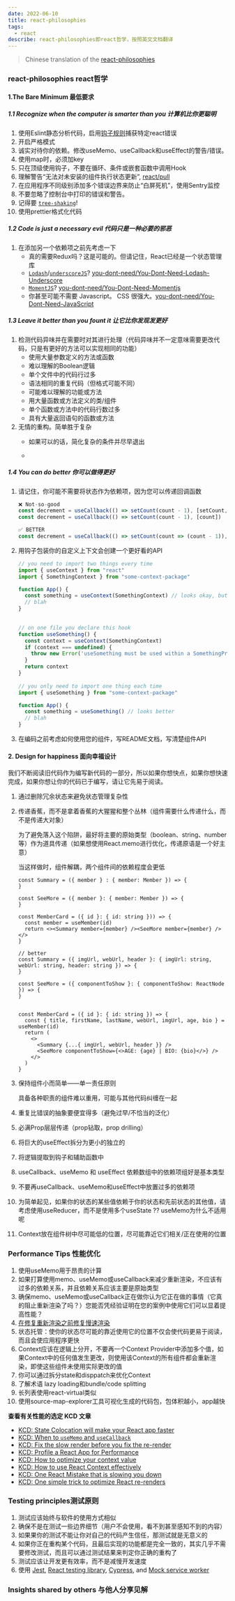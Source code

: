 ```yaml
---
date: 2022-06-10
title: react-philosophies
tags:
  - react
describe: react-philosophies即react哲学，按照英文文档翻译
---
```


> Chinese translation of the [react-philosophies](https://github.com/mithi/react-philosophies)
### react-philosophies react哲学

#### 1.The Bare Minimum 最低要求

##### 1.1 Recognize when the computer is smarter than you 计算机比你更聪明

1. 使用Eslint静态分析代码，启用[钩子规则](https://www.npmjs.com/package/eslint-plugin-react-hooks)捕获特定react错误
2. 开启严格模式
3. 诚实对待你的依赖。修改useMemo、useCallback和useEffect的警告/错误。
4. 使用map时，必须加key
5. 只在顶级使用钩子，不要在循环、条件或嵌套函数中调用Hook
6. 理解警告“无法对未安装的组件执行状态更新”, [react/pull](https://github.com/facebook/react/pull/22114)
7. 在应用程序不同级别添加多个错误边界来防止“白屏死机”，使用Sentry监控
8. 不要忽略了控制台中打印的错误和警告。
9. 记得要 [`tree-shaking`](https://link.juejin.cn/?target=https%3A%2F%2Fwebpack.js.org%2Fguides%2Ftree-shaking%2F)!
10. 使用prettier格式化代码

##### 1.2 Code is just a necessary evil 代码只是一种必要的邪恶

1. 在添加另一个依赖项之前先考虑一下
   - 真的需要Redux吗？这是可能的。但请记住，React已经是一个状态管理库
   - [`Lodash`](https://lodash.com/)/[`underscoreJS`](https://underscorejs.org/)? [you-dont-need/You-Dont-Need-Lodash-Underscore](https://github.com/you-dont-need/You-Dont-Need-Lodash-Underscore)
   - [`MomentJS`](https://momentjs.com/)? [you-dont-need/You-Dont-Need-Momentjs](https://github.com/you-dont-need/You-Dont-Need-Momentjs)
   - 你甚至可能不需要 Javascript。 CSS 很强大。[you-dont-need/You-Dont-Need-JavaScript](https://github.com/you-dont-need/You-Dont-Need-JavaScript)

##### 1.3 Leave it better than you fount it 让它比你发现发更好

1. 检测代码异味并在需要时对其进行处理（代码异味并不一定意味需要更改代码，只是有更好的方法可以实现相同的功能）
   - 使用大量参数定义的方法或函数
   - 难以理解的Boolean逻辑
   - 单个文件中的代码行过多
   - 语法相同的重复代码（但格式可能不同）
   - 可能难以理解的功能或方法
   - 用大量函数或方法定义的类/组件
   - 单个函数或方法中的代码行数过多
   - 具有大量返回语句的函数或方法
2. 无情的重构。简单胜于复杂
   - 如果可以的话，简化复杂的条件并尽早退出

   -

##### 1.4 You can do better 你可以做得更好

1. 请记住，你可能不需要将状态作为依赖项，因为您可以传递回调函数

   ```js
   ❌ Not-so-good
   const decrement = useCallback(() => setCount(count - 1), [setCount, count])
   const decrement = useCallback(() => setCount(count - 1), [count])
   
   ✅ BETTER
   const decrement = useCallback(() => setCount(count => (count - 1)), [])
   ```

2. 用钩子包装你的自定义上下文会创建一个更好看的API

   ```js
   // you need to import two things every time 
   import { useContext } from "react"
   import { SomethingContext } from "some-context-package"
   
   function App() {
     const something = useContext(SomethingContext) // looks okay, but could look better
     // blah
   }
   
     
   // on one file you declare this hook
   function useSomething() {
     const context = useContext(SomethingContext)
     if (context === undefined) {
       throw new Error('useSomething must be used within a SomethingProvider')
     }
     return context
   }
     
   // you only need to import one thing each time
   import { useSomething } from "some-context-package"
   
   function App() {
     const something = useSomething() // looks better
     // blah
   }  
   ```

3. 在编码之前考虑如何使用您的组件，写README文档，写清楚组件API

#### 2. Design for happiness 面向幸福设计

​ 我们不断阅读旧代码作为编写新代码的一部分，所以如果你想快点，如果你想快速完成，如果你想让你的代码已于编写，请让它先易于阅读。

1. 通过删除冗余状态来避免状态管理复杂性

2. 传递香蕉，而不是拿着香蕉的大猩猩和整个丛林（组件需要什么传递什么，而不是传递大对象）

   为了避免落入这个陷阱，最好将主要的原始类型（boolean、string、number等）作为道具传递（如果想使用React.memo进行优化，传递原语是一个好主意）

   当这样做时，组件解耦，两个组件间的依赖程度会更低

   ```tsx
   const Summary = ({ member } : { member: Member }) => {
   }
   
   const SeeMore = ({ member }: { member: Member }) => {
   }
   
   const MemberCard = ({ id }: { id: string })) => {
     const member = useMember(id)
     return <><Summary member={member} /><SeeMore member={member} /></>
   }
   
   // better
   const Summary = ({ imgUrl, webUrl, header }: { imgUrl: string, webUrl: string, header: string }) => {
   }
   
   const SeeMore = ({ componentToShow }: { componentToShow: ReactNode }) => {
   }
   
   
   const MemberCard = ({ id }: { id: string }) => {
     const { title, firstName, lastName, webUrl, imgUrl, age, bio } = useMember(id)
     return (
       <>
         <Summary {...{ imgUrl, webUrl, header }} />
         <SeeMore componentToShow={<>AGE: {age} | BIO: {bio}</>} />
       </>
     )
   }
   ```

3. 保持组件小而简单——单一责任原则

   具备各种职责的组件难以重用，可能与其他代码纠缠在一起

4. 重复比错误的抽象要便宜得多（避免过早/不恰当的泛化）

5. 必满Prop层层传递（prop钻取，prop drilling）

6. 将巨大的useEffect拆分为更小的独立的

7. 将逻辑提取到钩子和辅助函数中

8. useCallback、useMemo 和 useEffect 依赖数组中的依赖项组好是基本类型

9. 不要再useCallback、useMemo和useEffect中放置过多的依赖项

10. 为简单起见，如果你的状态的某些值依赖于你的状态和先前状态的其他值，请考虑使用useReducer，而不是使用多个useState ?? useMemo为什么不适用呢

11. Context放在组件树中尽可能低的位置，尽可能靠近它们相关/正在使用的位置

### Performance Tips 性能优化

1. 使用useMemo用于昂贵的计算
2. 如果打算使用memo、useMemo或useCallback来减少重新渲染，不应该有过多的依赖关系，并且依赖关系应该主要是原始类型
3. 确保memo、useMemo或useCallback正在做你认为它正在做的事情（它真的阻止重新渲染了吗？）您能否凭经验证明在您的案例中使用它们可以显着提高性能？
4. [在修复重新渲染之前修复慢速渲染](https://kentcdodds.com/blog/fix-the-slow-render-before-you-fix-the-re-render)
5. 状态托管：使你的状态尽可能的靠近使用它的位置不仅会使代码更易于阅读，而且会使应用程序更快
6. Context应该在逻辑上分开，不要再一个Context Provider中添加多个值，如果Context中的任何值发生更改，则使用该Context的所有组件都会重新渲染，即使这些组件未使用实际更改的值
7. 你可以通过拆分state和disppatch来优化Context
8. 了解术语 lazy loading和bundle/code splitting
9. 长列表使用react-virtual类似
10. 使用source-map-explorer工具可视化生成的代码包，包体积越小，app越快

**查看有关性能的选定 KCD 文章**

- [KCD: State Colocation will make your React app faster](https://kentcdodds.com/blog/state-colocation-will-make-your-react-app-faster)
- [KCD: When to `useMemo` and `useCallback`](https://kentcdodds.com/blog/usememo-and-usecallback)
- [KCD: Fix the slow render before you fix the re-render](https://kentcdodds.com/blog/fix-the-slow-render-before-you-fix-the-re-render)
- [KCD: Profile a React App for Performance](https://kentcdodds.com/blog/profile-a-react-app-for-performance)
- [KCD: How to optimize your context value](https://kentcdodds.com/blog/how-to-optimize-your-context-value)
- [KCD: How to use React Context effectively](https://kentcdodds.com/blog/how-to-use-react-context-effectively)
- [KCD: One React Mistake that is slowing you down](https://epicreact.dev/one-react-mistake-thats-slowing-you-down)
- [KCD: One simple trick to optimize React re-renders](https://kentcdodds.com/blog/optimize-react-re-renders)

### Testing principles测试原则

1. 测试应该始终与软件的使用方式相似
2. 确保不是在测试一些边界细节（用户不会使用，看不到甚至感知不到的内容）
3. 如果果你的测试不能让你对自己的代码产生信任，那测试就是无意义的
4. 如果你正在重构某个代码，且最后实现的功能都是完全一致的，其实几乎不需要修改测试，而且可以通过测试结果来判定你正确的重构了
5. 测试应该让开发更有效率，而不是减慢开发速度
6. 使用 [Jest](https://jestjs.io/), [React testing library](https://testing-library.com/docs/react-testing-library/intro/), [Cypress](https://www.cypress.io/), and [Mock service worker](https://github.com/mswjs/msw)

### Insights shared by others 与他人分享见解
